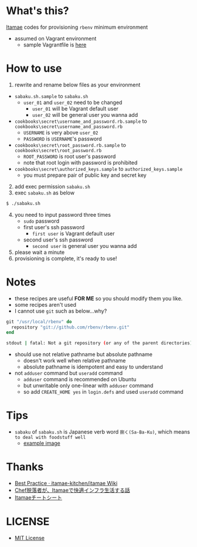 # What's this?
[Itamae](http://itamae.kitchen/) codes for provisioning `rbenv` minimum environment
- assumed on Vagrant environment
    - sample Vagrantfile is [here](https://gist.github.com/corselia/60111eb1303717035f3c17ef3502bbb4)

# How to use
1. rewrite and rename below files as your environment
- `sabaku.sh.sample` to `sabaku.sh`
    - `user_01` and `user_02` need to be changed
        - `user_01` will be Vagrant default user
        - `user_02` will be general user you wanna add
- `cookbooks\secret\username_and_password.rb.sample` to `cookbooks\secret\username_and_password.rb`
    - `USERNAME` is very above `user_02`
    - `PASSWORD` is `USERNAME`'s password
- `cookbooks\secret\root_password.rb.sample` to `cookbooks\secret\root_password.rb`
    - `ROOT_PASSWORD` is root user's password
    - note that root login with password is prohibited
- `cookbooks\secret\authorized_keys.sample` to `authorized_keys.sample`
    - you must prepare pair of public key and secret key
2. add exec permission `sabaku.sh`
3. exec `sabaku.sh` as below

```bash
$ ./sabaku.sh
```

4. you need to input password three times
    - `sudo` password
    - first user's ssh password
        - `first user` is Vagrant default user
    - second user's ssh password
        - `second user` is general user you wanna add
5. please wait a minute
6. provisioning is complete, it's ready to use!

# Notes
- these recipes are useful **FOR ME** so you should modify them you like.
- some recipes aren't used
- I cannot use `git` such as below...why?

```ruby
git "/usr/local/rbenv" do
  repository "git://github.com/rbenv/rbenv.git"
end
```

```bash
stdout | fatal: Not a git repository (or any of the parent directories): .git
```

- should use not relative pathname but absolute pathname
    - doesn't work well when relative pathname 
    - absolute pathname is idempotent and easy to understand
- not `adduser` command but `useradd` command
    - `adduser` command is recommended on Ubuntu 
    - but unwritable only one-linear with `adduser` command
    - so add `CREATE_HOME yes` in `login.defs` and used `useradd` command 

# Tips
- `sabaku` of `sabaku.sh` is Japanese verb word `捌く(Sa-Ba-Ku)`, which means `to deal with foodstuff well`
    - [example image](http://livedoor.blogimg.jp/maamee123/imgs/b/f/bf9923eb.jpg)

# Thanks
- [Best Practice · itamae-kitchen/itamae Wiki](https://github.com/itamae-kitchen/itamae/wiki/Best-Practice)
- [Chef脱落者が、Itamaeで快適インフラ生活する話](http://qiita.com/zaru/items/8ae6182e544aac6f6d79)
- [Itamaeチートシート](http://qiita.com/fukuiretu/items/170aa956731f2ffb5715)

# LICENSE
- [MIT License](/LICENSE)
